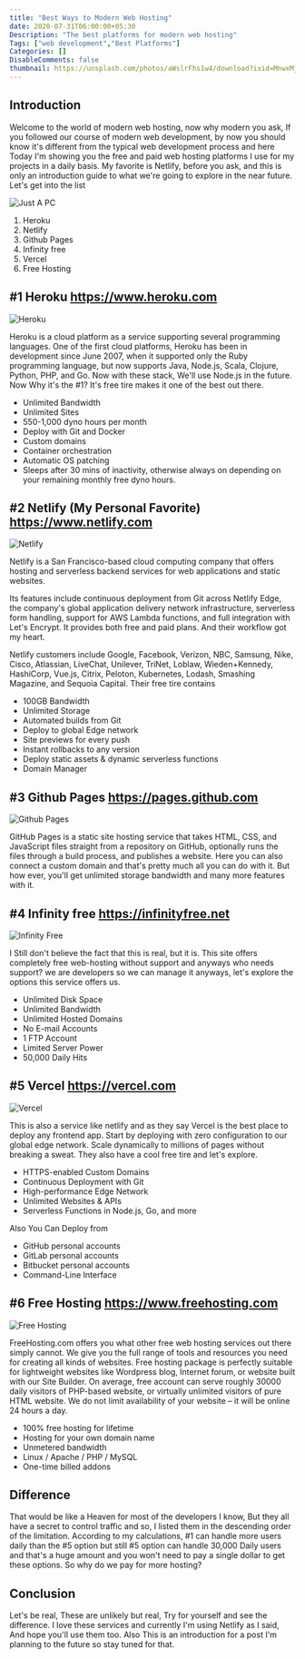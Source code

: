 ```yaml
---
title: "Best Ways to Modern Web Hosting"
date: 2020-07-31T06:00:00+05:30
Description: "The best platforms for modern web hosting"
Tags: ["web development","Best Platforms"]
Categories: []
DisableComments: false
thumbnail: https://unsplash.com/photos/aWslrFhs1w4/download?ixid=MnwxMjA3fDB8MXxhbGx8fHx8fHx8fHwxNjM5NTkxMzM3&force=true&w=640
---
```


## Introduction

Welcome to the world of modern web hosting, now why modern you ask, If you followed our course of modern web development, by now you should know it's different from the typical web development process and here Today I'm showing you the free and paid web hosting platforms I use for my projects in a daily basis. My favorite is Netlify, before you ask, and this is only an introduction guide to what we're going to explore in the near future. Let's get into the list

![Just A PC](https://images.unsplash.com/photo-1499951360447-b19be8fe80f5?ixlib=rb-1.2.1&ixid=eyJhcHBfaWQiOjEyMDd9&auto=format&fit=crop&w=1350&q=80)

1. Heroku
2. Netlify
3. Github Pages
4. Infinity free
5. Vercel
6. Free Hosting

## #1 Heroku https://www.heroku.com

![Heroku](https://nejcribic.com/content/assets/heroku-logo.png)

Heroku is a cloud platform as a service supporting several programming languages. One of the first cloud platforms, Heroku has been in development since June 2007, when it supported only the Ruby programming language, but now supports Java, Node.js, Scala, Clojure, Python, PHP, and Go. Now with these stack, We'll use Node.js in the future. Now Why it's the #1? It's free tire makes it one of the best out there.

* Unlimited Bandwidth
* Unlimited Sites
* 550-1,000 dyno hours per month
* Deploy with Git and Docker
* Custom domains
* Container orchestration
* Automatic OS patching
* Sleeps after 30 mins of inactivity, otherwise always on depending on your remaining monthly free dyno hours.

## #2 Netlify (My Personal Favorite) https://www.netlify.com

![Netlify](https://i.ytimg.com/vi/eOKLccIYcBc/maxresdefault.jpg)

Netlify is a San Francisco-based cloud computing company that offers hosting and serverless backend services for web applications and static websites.

Its features include continuous deployment from Git across Netlify Edge, the company's global application delivery network infrastructure, serverless form handling, support for AWS Lambda functions, and full integration with Let's Encrypt. It provides both free and paid plans. And their workflow got my heart.

Netlify customers include Google, Facebook, Verizon, NBC, Samsung, Nike, Cisco, Atlassian, LiveChat, Unilever, TriNet, Loblaw, Wieden+Kennedy, HashiCorp, Vue.js, Citrix, Peloton, Kubernetes, Lodash, Smashing Magazine, and Sequoia Capital. Their free tire contains

* 100GB Bandwidth
* Unlimited Storage
* Automated builds from Git
* Deploy to global Edge network
* Site previews for every push
* Instant rollbacks to any version
* Deploy static assets & dynamic serverless functions
* Domain Manager

## #3 Github Pages https://pages.github.com

![Github Pages](https://i.ytimg.com/vi/2MsN8gpT6jY/maxresdefault.jpg)

GitHub Pages is a static site hosting service that takes HTML, CSS, and JavaScript files straight from a repository on GitHub, optionally runs the files through a build process, and publishes a website. Here you can also connect a custom domain and that's pretty much all you can do with it. But how ever, you'll get unlimited storage bandwidth and many more features with it.

## #4 Infinity free https://infinityfree.net

![Infinity Free](https://dt2sdf0db8zob.cloudfront.net/wp-content/uploads/2019/08/AwesomeScreenshot-infinityfree-net-2019-08-18_8_28.png)

I Still don't believe the fact that this is real, but it is. This site offers completely free web-hosting without support and anyways who needs support? we are developers so we can manage it anyways, let's explore the options this service offers us.

* Unlimited Disk Space
* Unlimited Bandwidth
* Unlimited Hosted Domains
* No E-mail Accounts
* 1 FTP Account
* Limited Server Power
* 50,000 Daily Hits

## #5 Vercel https://vercel.com

![Vercel](https://miro.medium.com/max/938/1*Rv6kW7EnWmShq7DKEb9-_A@2x.jpeg)

This is also a service like netlify and as they say Vercel is the best place to deploy any frontend app. Start by deploying with zero configuration to our global edge network. Scale dynamically to millions of pages without breaking a sweat. They also have a cool free tire and let's explore.

* HTTPS-enabled Custom Domains
* Continuous Deployment with Git
* High-performance Edge Network
* Unlimited Websites & APIs
* Serverless Functions in Node.js, Go, and more

Also You Can Deploy from

* GitHub personal accounts
* GitLab personal accounts
* Bitbucket personal accounts
* Command-Line Interface

## #6 Free Hosting https://www.freehosting.com

![Free Hosting](https://media.geeksforgeeks.org/wp-content/cdn-uploads/20200409224837/7-Best-Sites-For-Free-Web-Hosting.png)

FreeHosting.com offers you what other free web hosting services out there simply cannot. We give you the full range of tools and resources you need for creating all kinds of websites. Free hosting package is perfectly suitable for lightweight websites like Wordpress blog, Internet forum, or website built with our Site Builder. On average, free account can serve roughly 30000 daily visitors of PHP-based website, or virtually unlimited visitors of pure HTML website. We do not limit availability of your website – it will be online 24 hours a day.

* 100% free hosting for lifetime
* Hosting for your own domain name
* Unmetered bandwidth
* Linux / Apache / PHP / MySQL
* One-time billed addons

## Difference

That would be like a Heaven for most of the developers I know, But they all have a secret to control traffic and so, I listed them in the descending order of the limitation. According to my calculations, #1 can handle more users daily than the #5 option but still #5 option can handle 30,000 Daily users and that's a huge amount and you won't need to pay a single dollar to get these options. So why do we pay for more hosting?

## Conclusion

Let's be real, These are unlikely but real, Try for yourself and see the difference. I love these services and currently I'm using Netlify as I said, And hope you'll use them too. Also This is an introduction for a post I'm planning to the future so stay tuned for that.
